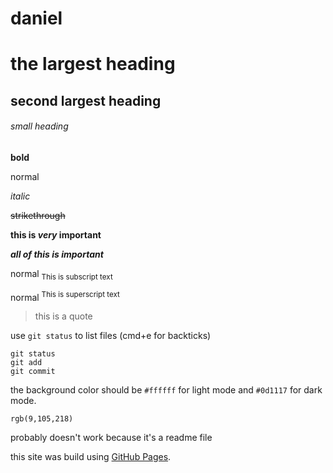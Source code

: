 # daniel

# the largest heading
## second largest heading
###### small heading

**bold**

normal

*italic*

~~strikethrough~~

**this is _very_ important**

***all of this is important***

normal <sub>This is subscript text</sub>

normal <sup>This is superscript text</sup>

>this is a quote

use `git status` to list files (cmd+e for backticks)

```
git status
git add
git commit
```
the background color should be `#ffffff` for light mode and `#0d1117` for dark mode.

`rgb(9,105,218)`

probably doesn't work because it's a readme file

this site was build using [GitHub Pages](https://pages.github.com/).












